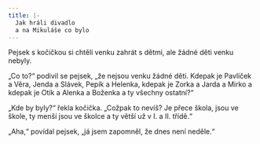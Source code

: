 ```yaml
---
title: |-
  Jak hráli divadlo
  a na Mikuláše co bylo
---
```


Pejsek s kočičkou si chtěli venku zahrát s dětmi, ale žádné děti venku nebyly.

„Co to?“ podivil se pejsek, „že nejsou venku žádné děti. Kdepak je Pavlíček a Věra, Jenda a Slávek, Pepík a Helenka, kdepak je Zorka a Jarda a Mirko a kdepak je Otík a Alenka a Boženka a ty všechny ostatní?“

„Kde by byly?“ řekla kočička. „Cožpak to nevíš? Je přece škola, jsou ve škole, ty menší jsou ve školce a ty větší už v I. a II. třídě.“

„Aha,“ povídal pejsek, „já jsem zapomněl, že dnes není neděle.“
